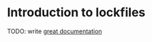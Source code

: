 # Introduction to lockfiles

TODO: write [great documentation](http://jacobian.org/writing/what-to-write/)
